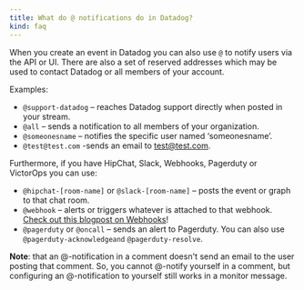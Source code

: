 ```yaml
---
title: What do @ notifications do in Datadog?
kind: faq
---
```


When you create an event in Datadog you can also use `@` to notify users via the API or UI. There are also a set of reserved addresses which may be used to contact Datadog or all members of your account.

Examples:

* `@support-datadog` – reaches Datadog support directly when posted in your stream.
* `@all` – sends a notification to all members of your organization.
* `@someonesname` – notifies the specific user named ‘someonesname’.
* `@test@test.com` -sends an email to test@test.com.

Furthermore, if you have HipChat, Slack, Webhooks, Pagerduty or VictorOps you can use:

* `@hipchat-[room-name]` or `@slack-[room-name]` – posts the event or graph to that chat room.
* `@webhook` – alerts or triggers whatever is attached to that webhook. [Check out this blogpost on Webhooks][1]!
* `@pagerduty` or `@oncall` – sends an alert to Pagerduty. You can also use `@pagerduty-acknowledgeand` `@pagerduty-resolve`.

**Note**: that an @-notification in a comment doesn't send an email to the user posting that comment. So, you cannot @-notify yourself in a comment, but configuring an @-notification to yourself still works in a monitor message.

[1]: https://www.datadoghq.com/blog/send-alerts-sms-customizable-webhooks-twilio/
